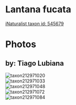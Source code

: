 
Lantana fucata
==============
  
[iNaturalist taxon id: 545679](https://www.inaturalist.org/taxa/545679)
# Photos

## by: Tiago Lubiana
  
![taxon212971020](https://inaturalist-open-data.s3.amazonaws.com/photos/228182880/medium.jpeg)  
![taxon212971033](https://inaturalist-open-data.s3.amazonaws.com/photos/228182902/medium.jpeg)  
![taxon212971048](https://inaturalist-open-data.s3.amazonaws.com/photos/228182922/medium.jpeg)  
![taxon212971072](https://inaturalist-open-data.s3.amazonaws.com/photos/228182943/medium.jpeg)  
![taxon212971084](https://inaturalist-open-data.s3.amazonaws.com/photos/228182963/medium.jpeg)
